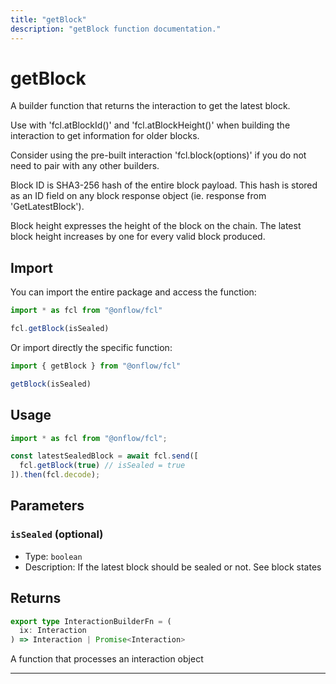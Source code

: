```yaml
---
title: "getBlock"
description: "getBlock function documentation."
---
```


<!-- THIS DOCUMENT IS AUTO-GENERATED FROM [onflow/fcl/../sdk/src/build/build-get-block.ts](https://github.com/onflow/fcl-js/tree/master/packages/fcl/../sdk/src/build/build-get-block.ts). DO NOT EDIT MANUALLY -->

# getBlock

A builder function that returns the interaction to get the latest block.

Use with 'fcl.atBlockId()' and 'fcl.atBlockHeight()' when building the interaction to get information for older blocks.

Consider using the pre-built interaction 'fcl.block(options)' if you do not need to pair with any other builders.

Block ID is SHA3-256 hash of the entire block payload. This hash is stored as an ID field on any block response object (ie. response from 'GetLatestBlock').

Block height expresses the height of the block on the chain. The latest block height increases by one for every valid block produced.

## Import

You can import the entire package and access the function:

```typescript
import * as fcl from "@onflow/fcl"

fcl.getBlock(isSealed)
```

Or import directly the specific function:

```typescript
import { getBlock } from "@onflow/fcl"

getBlock(isSealed)
```

## Usage

```typescript
import * as fcl from "@onflow/fcl";

const latestSealedBlock = await fcl.send([
  fcl.getBlock(true) // isSealed = true
]).then(fcl.decode);
```

## Parameters

### `isSealed` (optional)


- Type: `boolean`
- Description: If the latest block should be sealed or not. See block states


## Returns

```typescript
export type InteractionBuilderFn = (
  ix: Interaction
) => Interaction | Promise<Interaction>
```


A function that processes an interaction object

---